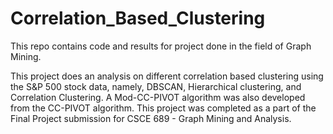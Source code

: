 # Correlation_Based_Clustering
This repo contains code and results for project done in the field of Graph Mining.

This project does an analysis on different correlation based clustering using the S&P 500 stock data, namely, DBSCAN, Hierarchical clustering, and Correlation Clustering. A Mod-CC-PIVOT algorithm was also developed from the CC-PIVOT algorithm. This project was completed as a part of the Final Project submission for CSCE 689 - Graph Mining and Analysis.
